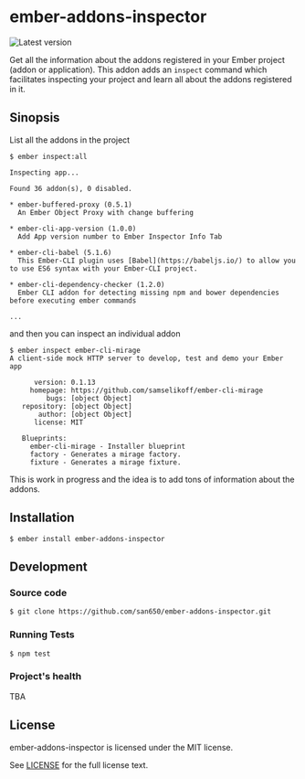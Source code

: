 # ember-addons-inspector
![Latest version](https://img.shields.io/npm/v/ember-addons-inspector.svg)

Get all the information about the addons registered in your Ember project (addon
or application). This addon adds an `inspect` command which facilitates
inspecting your project and learn all about the addons registered in it.

## Sinopsis

List all the addons in the project

```
$ ember inspect:all

Inspecting app...

Found 36 addon(s), 0 disabled.

* ember-buffered-proxy (0.5.1)
  An Ember Object Proxy with change buffering

* ember-cli-app-version (1.0.0)
  Add App version number to Ember Inspector Info Tab

* ember-cli-babel (5.1.6)
  This Ember-CLI plugin uses [Babel](https://babeljs.io/) to allow you to use ES6 syntax with your Ember-CLI project.

* ember-cli-dependency-checker (1.2.0)
  Ember CLI addon for detecting missing npm and bower dependencies before executing ember commands

...
```

and then you can inspect an individual addon

```
$ ember inspect ember-cli-mirage
A client-side mock HTTP server to develop, test and demo your Ember app

      version: 0.1.13
     homepage: https://github.com/samselikoff/ember-cli-mirage
         bugs: [object Object]
   repository: [object Object]
       author: [object Object]
      license: MIT

   Blueprints:
     ember-cli-mirage - Installer blueprint
     factory - Generates a mirage factory.
     fixture - Generates a mirage fixture.
```

This is work in progress and the idea is to add tons of information about the
addons.

## Installation

```
$ ember install ember-addons-inspector
```

## Development

### Source code

```
$ git clone https://github.com/san650/ember-addons-inspector.git
```

### Running Tests

```
$ npm test
```

### Project's health

TBA

## License

ember-addons-inspector is licensed under the MIT license.

See [LICENSE](./LICENSE.md) for the full license text.

